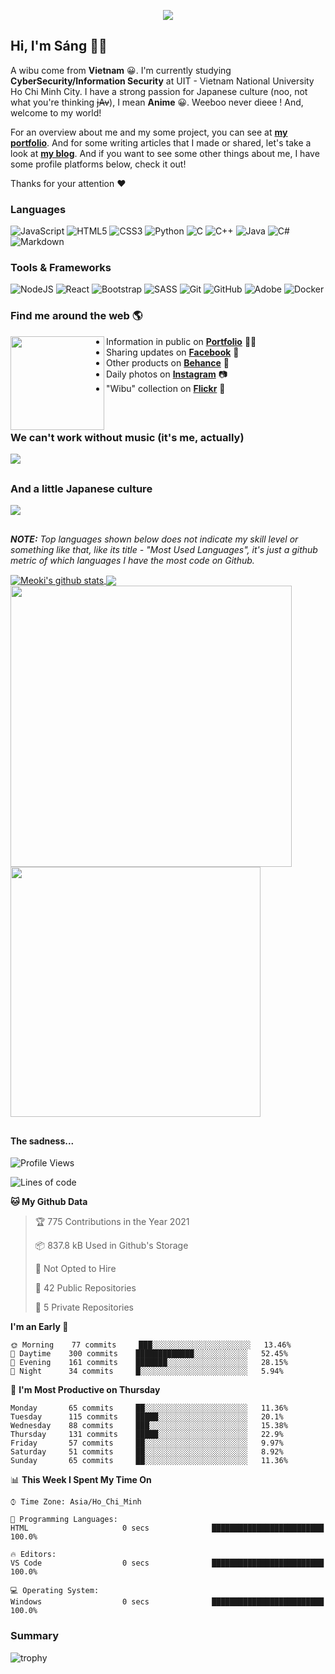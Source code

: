 <p align="center">
<a href="https://meoki.net">
    <img src="effect.svg"/>
</a>
</p>

## Hi, I'm Sáng 👋🏾
A wibu come from **Vietnam** 😀. I'm currently studying **CyberSecurity/Information Security** at UIT - Vietnam National University Ho Chi Minh City. I have a strong passion for Japanese culture (noo, not what you're thinking ~~jAv~~), I mean **Anime** 😀. Weeboo never dieee ! And, welcome to my world!

For an overview about me and my some project, you can see at [**my portfolio**](https://meoki.net). And for some writing articles that I made or shared, let's take a look at [**my blog**](https://meoki.net/blog). And if you want to see some other things about me, I have some profile platforms below, check it out!

Thanks for your attention ❤
### Languages
<p>
    <img alt="JavaScript" src="https://img.shields.io/badge/javascript%20-%23323330.svg?&style=for-the-badge&logo=javascript&logoColor=%23F7DF1E"/>
    <img alt="HTML5" src="https://img.shields.io/badge/html5%20-%23E34F26.svg?&style=for-the-badge&logo=html5&logoColor=white"/>
    <img alt="CSS3" src="https://img.shields.io/badge/css3%20-%231572B6.svg?&style=for-the-badge&logo=css3&logoColor=white"/>
    <img alt="Python" src="https://img.shields.io/badge/python%20-%2314354C.svg?&style=for-the-badge&logo=python&logoColor=white"/>
    <img alt="C" src="https://img.shields.io/badge/c%20-%2300599C.svg?&style=for-the-badge&logo=c&logoColor=white"/>
    <img alt="C++" src="https://img.shields.io/badge/c++%20-%2300599C.svg?&style=for-the-badge&logo=c%2B%2B&ogoColor=white"/>
    <img alt="Java" src="https://img.shields.io/badge/java-%23ED8B00.svg?&style=for-the-badge&logo=java&logoColor=white"/>
    <img alt="C#" src="https://img.shields.io/badge/c%23%20-%23239120.svg?&style=for-the-badge&logo=c-sharp&logoColor=white"/>
    <img alt="Markdown" src="https://img.shields.io/badge/markdown-%23000000.svg?&style=for-the-badge&logo=markdown&logoColor=white"/>
</p>

### Tools & Frameworks
<p>
    <img alt="NodeJS" src="https://img.shields.io/badge/node.js%20-%2343853D.svg?&style=for-the-badge&logo=node.js&logoColor=white"/>
    <img alt="React" src="https://img.shields.io/badge/react%20-%2320232a.svg?&style=for-the-badge&logo=react&logoColor=%2361DAFB"/>
    <img alt="Bootstrap" src="https://img.shields.io/badge/bootstrap%20-%23563D7C.svg?&style=for-the-badge&logo=bootstrap&logoColor=white"/>
    <img alt="SASS" src="https://img.shields.io/badge/SASS%20-hotpink.svg?&style=for-the-badge&logo=SASS&logoColor=white"/>
    <img alt="Git" src="https://img.shields.io/badge/git%20-%23F05033.svg?&style=for-the-badge&logo=git&logoColor=white"/>
    <img alt="GitHub" src="https://img.shields.io/badge/github%20-%23121011.svg?&style=for-the-badge&logo=github&logoColor=white"/>
    <img alt="Adobe" src="https://img.shields.io/badge/adobe%20-%23FF0000.svg?&style=for-the-badge&logo=adobe&logoColor=white"/>
    <img alt="Docker" src="https://img.shields.io/badge/docker%20-%230db7ed.svg?&style=for-the-badge&logo=docker&logoColor=white"/>
</p>



### Find me around the web 🌎
<a href="https://facebook.com/slytherinnn/"><img align="left" width="150" height="150" src="https://github.com/meokisama/meokisama/blob/master/image/2750554.png"> </a>
- Information in public on <a href="https://meoki.net/">__Portfolio__</a> ✍🏾
- Sharing updates on <a href="https://facebook.com/slytherinnn/">__Facebook__</a> 💼
- Other products on <a href="https://www.behance.net/meokisama">__Behance__</a> 🏓
- Daily photos on <a href="https://www.instagram.com/hi.im.meoki/">__Instagram__</a> 📷
- "Wibu" collection on <a href="https://www.flickr.com/photos/meokisama/albums">__Flickr__</a> 👾

<br>

##

### We can't work without music (it's me, actually)
![](metrics.plugin.music.svg)
##
### And a little Japanese culture
[![](metrics.plugin.personal.anilist.svg)](https://anilist.co/user/meokisama/)

##
___NOTE:___ _Top languages shown below does not indicate my skill level or something like that, like its title - "Most Used Languages", it's just a github metric of which languages I have the most code on Github._


<a href="https://github.com/meokisama">
  <img align="center" src="https://github-readme-stats.vercel.app/api?username=meokisama&show_icons=true&include_all_commits=true&theme=vue&count_private=true&line_height=28.8" alt="Meoki's github stats" />
</a>
<a href="https://github.com/meokisama">
  <img align="center" src="https://github-readme-stats.vercel.app/api/top-langs/?username=meokisama&layout=compact&theme=vue&langs_count=10" />
</a>

<!--<div style="overflow: hidden;justify-content:space-around;">
  <img align="center" src="https://raw.githubusercontent.com/meokisama/meokisama/master/profile-summary-card-output/vue/0-profile-details.svg"/>
  <img align="center" src="image/favicon.png" width="150">
</div> -->

<div style="overflow: hidden;justify-content:space-around;">
  <img align="center" src="metrics.plugin.topics.mastered.svg" width="450"/>
  <img align="center" src="metrics.plugin.calendar.svg" width="400">
</div>

##
#### The sadness...

<!--START_SECTION:waka-->
![Profile Views](http://img.shields.io/badge/Profile%20Views-4-blue)

![Lines of code](https://img.shields.io/badge/From%20Hello%20World%20I%27ve%20Written-1.9%20million%20lines%20of%20code-blue)

**🐱 My Github Data** 

> 🏆 775 Contributions in the Year 2021
 > 
> 📦 837.8 kB Used in Github's Storage 
 > 
> 🚫 Not Opted to Hire
 > 
> 📜 42 Public Repositories 
 > 
> 🔑 5 Private Repositories  
 > 
**I'm an Early 🐤** 

```text
🌞 Morning    77 commits     ███░░░░░░░░░░░░░░░░░░░░░░   13.46% 
🌆 Daytime    300 commits    █████████████░░░░░░░░░░░░   52.45% 
🌃 Evening    161 commits    ███████░░░░░░░░░░░░░░░░░░   28.15% 
🌙 Night      34 commits     █░░░░░░░░░░░░░░░░░░░░░░░░   5.94%

```
📅 **I'm Most Productive on Thursday** 

```text
Monday       65 commits     ██░░░░░░░░░░░░░░░░░░░░░░░   11.36% 
Tuesday      115 commits    █████░░░░░░░░░░░░░░░░░░░░   20.1% 
Wednesday    88 commits     ███░░░░░░░░░░░░░░░░░░░░░░   15.38% 
Thursday     131 commits    █████░░░░░░░░░░░░░░░░░░░░   22.9% 
Friday       57 commits     ██░░░░░░░░░░░░░░░░░░░░░░░   9.97% 
Saturday     51 commits     ██░░░░░░░░░░░░░░░░░░░░░░░   8.92% 
Sunday       65 commits     ██░░░░░░░░░░░░░░░░░░░░░░░   11.36%

```


📊 **This Week I Spent My Time On** 

```text
⌚︎ Time Zone: Asia/Ho_Chi_Minh

💬 Programming Languages: 
HTML                     0 secs              █████████████████████████   100.0%

🔥 Editors: 
VS Code                  0 secs              █████████████████████████   100.0%

💻 Operating System: 
Windows                  0 secs              █████████████████████████   100.0%

```


<!--END_SECTION:waka-->
### Summary
![trophy](https://github-profile-trophy.vercel.app/?username=meokisama&margin-w=4&no-frame=true&column=7)

